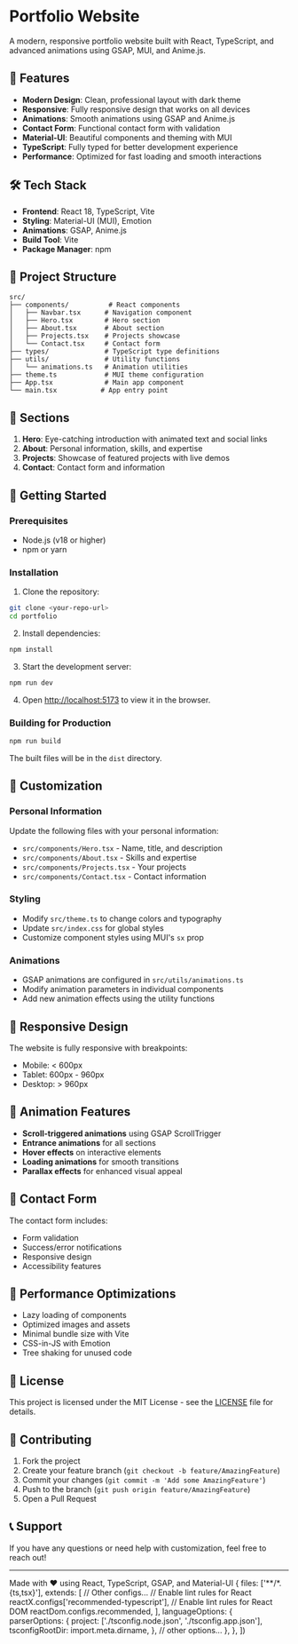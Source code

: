 # Portfolio Website

A modern, responsive portfolio website built with React, TypeScript, and advanced animations using GSAP, MUI, and Anime.js.

## 🚀 Features

- **Modern Design**: Clean, professional layout with dark theme
- **Responsive**: Fully responsive design that works on all devices
- **Animations**: Smooth animations using GSAP and Anime.js
- **Contact Form**: Functional contact form with validation
- **Material-UI**: Beautiful components and theming with MUI
- **TypeScript**: Fully typed for better development experience
- **Performance**: Optimized for fast loading and smooth interactions

## 🛠️ Tech Stack

- **Frontend**: React 18, TypeScript, Vite
- **Styling**: Material-UI (MUI), Emotion
- **Animations**: GSAP, Anime.js
- **Build Tool**: Vite
- **Package Manager**: npm

## 📂 Project Structure

```
src/
├── components/          # React components
│   ├── Navbar.tsx      # Navigation component
│   ├── Hero.tsx        # Hero section
│   ├── About.tsx       # About section
│   ├── Projects.tsx    # Projects showcase
│   └── Contact.tsx     # Contact form
├── types/              # TypeScript type definitions
├── utils/              # Utility functions
│   └── animations.ts   # Animation utilities
├── theme.ts            # MUI theme configuration
├── App.tsx             # Main app component
└── main.tsx           # App entry point
```

## 🎨 Sections

1. **Hero**: Eye-catching introduction with animated text and social links
2. **About**: Personal information, skills, and expertise
3. **Projects**: Showcase of featured projects with live demos
4. **Contact**: Contact form and information

## 🚀 Getting Started

### Prerequisites

- Node.js (v18 or higher)
- npm or yarn

### Installation

1. Clone the repository:
```bash
git clone <your-repo-url>
cd portfolio
```

2. Install dependencies:
```bash
npm install
```

3. Start the development server:
```bash
npm run dev
```

4. Open [http://localhost:5173](http://localhost:5173) to view it in the browser.

### Building for Production

```bash
npm run build
```

The built files will be in the `dist` directory.

## 🎯 Customization

### Personal Information

Update the following files with your personal information:

- `src/components/Hero.tsx` - Name, title, and description
- `src/components/About.tsx` - Skills and expertise
- `src/components/Projects.tsx` - Your projects
- `src/components/Contact.tsx` - Contact information

### Styling

- Modify `src/theme.ts` to change colors and typography
- Update `src/index.css` for global styles
- Customize component styles using MUI's `sx` prop

### Animations

- GSAP animations are configured in `src/utils/animations.ts`
- Modify animation parameters in individual components
- Add new animation effects using the utility functions

## 📱 Responsive Design

The website is fully responsive with breakpoints:
- Mobile: < 600px
- Tablet: 600px - 960px
- Desktop: > 960px

## 🎨 Animation Features

- **Scroll-triggered animations** using GSAP ScrollTrigger
- **Entrance animations** for all sections
- **Hover effects** on interactive elements
- **Loading animations** for smooth transitions
- **Parallax effects** for enhanced visual appeal

## 📧 Contact Form

The contact form includes:
- Form validation
- Success/error notifications
- Responsive design
- Accessibility features

## 🚀 Performance Optimizations

- Lazy loading of components
- Optimized images and assets
- Minimal bundle size with Vite
- CSS-in-JS with Emotion
- Tree shaking for unused code

## 📄 License

This project is licensed under the MIT License - see the [LICENSE](LICENSE) file for details.

## 🤝 Contributing

1. Fork the project
2. Create your feature branch (`git checkout -b feature/AmazingFeature`)
3. Commit your changes (`git commit -m 'Add some AmazingFeature'`)
4. Push to the branch (`git push origin feature/AmazingFeature`)
5. Open a Pull Request

## 📞 Support

If you have any questions or need help with customization, feel free to reach out!

---

Made with ❤️ using React, TypeScript, GSAP, and Material-UI
  {
    files: ['**/*.{ts,tsx}'],
    extends: [
      // Other configs...
      // Enable lint rules for React
      reactX.configs['recommended-typescript'],
      // Enable lint rules for React DOM
      reactDom.configs.recommended,
    ],
    languageOptions: {
      parserOptions: {
        project: ['./tsconfig.node.json', './tsconfig.app.json'],
        tsconfigRootDir: import.meta.dirname,
      },
      // other options...
    },
  },
])
```
